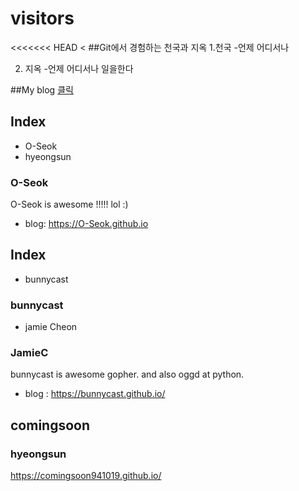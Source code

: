 
# visitors

<<<<<<< HEAD
<
##Git에서 경험하는 천국과 지옥
1.천국
 -언제 어디서나

2. 지옥
 -언제 어디서나 일을한다

##My blog
[클릭](https://sensewan.github.io/)

## Index

- O-Seok
- hyeongsun

### O-Seok

O-Seok is awesome !!!!! lol :)

- blog: https://O-Seok.github.io

## Index
 - bunnycast

### bunnycast

- jamie Cheon

### JamieC

bunnycast is awesome gopher. and also oggd at python.

- blog : https://bunnycast.github.io/


## comingsoon

### hyeongsun

https://comingsoon941019.github.io/

